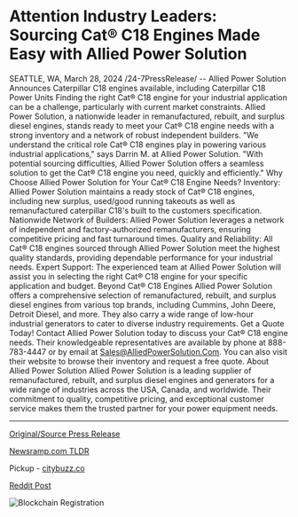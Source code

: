 # Attention Industry Leaders: Sourcing Cat® C18 Engines Made Easy with Allied Power Solution

SEATTLE, WA, March 28, 2024 /24-7PressRelease/ -- Allied Power Solution Announces Caterpillar C18 engines available, including Caterpillar C18 Power Units  Finding the right Cat® C18 engine for your industrial application can be a challenge, particularly with current market constraints. Allied Power Solution, a nationwide leader in remanufactured, rebuilt, and surplus diesel engines, stands ready to meet your Cat® C18 engine needs with a strong inventory and a network of robust independent builders.  "We understand the critical role Cat® C18 engines play in powering various industrial applications," says Darrin M. at Allied Power Solution. "With potential sourcing difficulties, Allied Power Solution offers a seamless solution to get the Cat® C18 engine you need, quickly and efficiently."  Why Choose Allied Power Solution for Your Cat® C18 Engine Needs?  Inventory: Allied Power Solution maintains a ready stock of Cat® C18 engines, including new surplus, used/good running takeouts as well as remanufactured caterpillar C18's built to the customers specification. Nationwide Network of Builders: Allied Power Solution leverages a network of independent and factory-authorized remanufacturers, ensuring competitive pricing and fast turnaround times. Quality and Reliability: All Cat® C18 engines sourced through Allied Power Solution meet the highest quality standards, providing dependable performance for your industrial needs. Expert Support: The experienced team at Allied Power Solution will assist you in selecting the right Cat® C18 engine for your specific application and budget.  Beyond Cat® C18 Engines  Allied Power Solution offers a comprehensive selection of remanufactured, rebuilt, and surplus diesel engines from various top brands, including Cummins, John Deere, Detroit Diesel, and more. They also carry a wide range of low-hour industrial generators to cater to diverse industry requirements.  Get a Quote Today!  Contact Allied Power Solution today to discuss your Cat® C18 engine needs. Their knowledgeable representatives are available by phone at 888-783-4447 or by email at Sales@AlliedPowerSolution.Com. You can also visit their website to browse their inventory and request a free quote.  About Allied Power Solution  Allied Power Solution is a leading supplier of remanufactured, rebuilt, and surplus diesel engines and generators for a wide range of industries across the USA, Canada, and worldwide. Their commitment to quality, competitive pricing, and exceptional customer service makes them the trusted partner for your power equipment needs. 

---

[Original/Source Press Release](https://www.24-7pressrelease.com/press-release/509604/attention-industry-leaders-sourcing-cat-c18-engines-made-easy-with-allied-power-solution)
                    

[Newsramp.com TLDR](https://newsramp.com/curated-news/allied-power-solution-announces-availability-of-caterpillar-c18-engines/540754c4b6cf0ea9d31facfe9a7dcb21) 


Pickup - [citybuzz.co](https://citybuzz.co/2024/03/28/sourcing-caterpillar-c18-engines-made-simple-with-allied-power-solution)
 



[Reddit Post](https://www.reddit.com/r/newsramp/comments/1bppbqk/allied_power_solution_announces_availability_of/) 



![Blockchain Registration](https://cdn.newsramp.app/24-7PressRelease/qrcode/243/28/barnQNzz.webp)